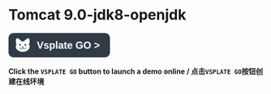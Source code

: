 # Tomcat 9.0-jdk8-openjdk

<a href="https://www.vsplate.com/?docker-compose=https://github.com/vsplate/dcenvs/tomcat/9.0-jdk8-openjdk"><img alt="VSPLATE GO" src="https://raw.githubusercontent.com/vsplate/images/master/vsgo_btn.png" width="200px"></a>

**Click the `VSPLATE GO` button to launch a demo online / 点击`VSPLATE GO`按钮创建在线环境**